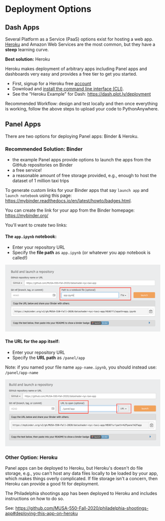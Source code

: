 # Deployment Options

## Dash Apps

Several Platform as a Service (PaaS) options exist for hosting a web app. [Heroku](https://www.heroku.com/) and Amazon Web Services are the most common, but they have a **steep** learning curve.

**Best solution:** Heroku

Heroku makes deployment of arbitrary apps including Panel apps and dashboards very easy and provides a free tier to get you started.

- First, signup for a Heroku free [account](https://signup.heroku.com)
- Download and [install the command line interface (CLI)](https://devcenter.heroku.com/articles/getting-started-with-python#set-up).
- See the "Heroku Example" for Dash: https://dash.plot.ly/deployment

Recommended Workflow: design and test locally and then once everything is working, follow the above steps to upload your code to PythonAnywhere.

## Panel Apps

There are two options for deploying Panel apps: Binder & Heroku.

### Recommended Solution: Binder

- the example Panel apps provide options to launch the apps from the GitHub repositories on Binder
- a free service!
- a reasonable amount of free storage provided, e.g., enough to host the dataset of 1 million taxi trips

To generate custom links for your Binder apps that say `launch app` and `launch notebook` using
this page: https://mybinder.readthedocs.io/en/latest/howto/badges.html.

You can create the link for your app from the Binder homepage: https://mybinder.org/

You'll want to create two links:

#### The `app.ipynb` notebook:

- Enter your repository URL
- Specify the **file path** as `app.ipynb` (or whatever you app notebook is called!)

![binder app link](./imgs/binder_nb_link.png)

#### The URL for the app itself:

- Enter your repository URL
- Specify the **URL path** as `/panel/app`

Note: if you named your file name `app-name.ipynb`, you should instead use: `/panel/app-name`

![binder app link](./imgs/binder_app_link.png)

### Other Option: Heroku

Panel apps can be deployed to Heroku, but Heroku's doesn't do file storage, e.g., you can't host any data files locally to be loaded by your app, which makes things overly complicated. If file storage isn't a concern, then Heroku can provide a good fit for
deployment.

The Philadelphia shootings app has been deployed to Heroku and includes instructions on
how to do so.

See: https://github.com/MUSA-550-Fall-2020/philadelphia-shootings-app#deploying-this-app-on-heroku
